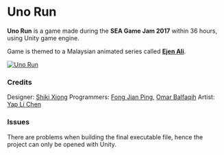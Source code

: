 # Uno Run
**Uno Run** is a game made during the **SEA Game Jam 2017** within 36 hours, using Unity game engine.

Game is themed to a Malaysian animated series called **[Ejen Ali](https://www.youtube.com/channel/UC42ZduLx6o3Nqg04kMuMCEw)**.

[![Uno Run](https://drive.google.com/uc?export=download&id=1xlJBH1YPt5Rg4p6zE_7IHZr6tqcHqetd)](https://drive.google.com/file/d/0B8D0KMKK7musbm0zNEtGbW8xYzQ/view "Uno Run - Click to Watch!")

### Credits
Designer: [Shiki Xiong](https://www.facebook.com/shikilzx.xiong)
Programmers: [Fong Jian Ping](https://fattymieo.wixsite.com/portfolio), [Omar Balfaqih](http://obalfaqih.com/)
Artist: [Yap Li Chen](https://www.facebook.com/yap.lichen)

### Issues
There are problems when building the final executable file, hence the project can only be opened with Unity.
